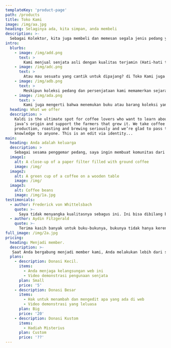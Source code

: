 ```yaml
---
templateKey: 'product-page'
path: /products
title: Toko Kami
image: /img/aa.jpg
heading: Selaginya ada, kita simpan, anda membeli
description: >-
  Sebagai Kolektor, kita juga membeli dan memesan segala jenis pedang yang ada di seluruh penjuru dunia, ada kalanya dimana gudang kita berlebihan koleksian kita karena itulah kami menjual pedang-pedang surplus, kami menjual yang Asli dan juga yang Khiasan- selain itu kita juga menjual buku-buku tentang senjata tajam.
intro:
  blurbs:
    - image: /img/add.png
      text: >
        Kami menjual senjata asli dengan kualitas terjamin (Hati-hati tajam!), dari belati sampai kapak dua tangan, dan ada juga perisai dan busur panah, tersedia juga alat perawatan senjata disaat anda membeli.
    - image: /img/adc.png
      text: >
        Atau mau sesuatu yang cantik untuk dipajang? di Toko Kami juga ada Senjata terukir, terhias, dan yang diselimuti berbagai batu dan logam mulia- tetapi mereka tetap tajam dan dapat melukai selayaknya senjata umumnya. Anda juga akan diberikan sertifikat barang mewah saat pembelian.
    - image: /img/adb.png
      text: >
        Meskipun koleksi pedang dan persenjataan kami memamerkan sejarah peralatan, penggemar sejati tahu bahwa harta karun yang sesungguhnya terletak pada pemahaman teknik, seni, dan sejarah di baliknya. Itulah sebabnya kami menawarkan pilihan buku yang berkualitas, gerbang menuju dunia senjata baja yang kaya dan kompleks, penciptaannya, dan warisannya
    - image: /img/ada.png
      text: >
        Kami juga mengerti bahwa menemukan buku atau barang koleksi yang sempurna terkadang bisa menjadi perjalanan yang panjang. Jika Anda tidak menemukan apa yang Anda cari di toko kami, jangan khawatir kami siap membantu Anda, kami mempunyai daftar pasar dan toko tepercaya tempat Anda dapat melanjutkan pencarian Anda untuk persenjataan abad pertengahan yang berkualitas, buku-buku sejarah, dan banyak lagi.
  heading: What we offer
  description: >
    Kaldi is the ultimate spot for coffee lovers who want to learn about their
    java’s origin and support the farmers that grew it. We take coffee
    production, roasting and brewing seriously and we’re glad to pass that
    knowledge to anyone. This is an edit via identity...
main:
  heading: Anda adalah keluarga
  description: >
    Sebagai sesama penggemar pedang, saya ingin membuat komunitas dari sekelompok penghobi, sebagai keluarga — pada dasarnya kami adalah keluarga. Itulah sebabnya saya ingin menawarkan koleksi senjata besi dan buku-buku berkualitas, karena benda-benda itu adalah bagian dari sejarah, pembuka percakapan, dan kebanggaan.
  image1:
    alt: A close-up of a paper filter filled with ground coffee
    image: /img/
  image2:
    alt: A green cup of a coffee on a wooden table
    image: /img/
  image3:
    alt: Coffee beans
    image: /img/1a.jpg
testimonials:
  - author: Frederick von Whittelsbach
    quote: >-
      Saya tidak menyangka kualitasnya sebagus ini. Ini bisa dibilang bukan hanya sekedar replika, tapi pedang ang aslinya yang dibuat secara teliti.
  - author: Aydin Fitzgerald
    quote: >-
      Terima kasih banyak untuk buku-bukunya, bukunya tidak hanya keren untuk dibaca, tetapi juga benar-benar memperdalam apresiasi dan pengetahuan saya akan persenjataan. 
full_image: /img/2a.jpg
pricing:
  heading: Menjadi member.
  description: >-
   Saat Anda bergabung menjadi member kami, Anda melakukan lebih dari sekadar mendaftar — Anda memberikan sumbangan yang berarti yang membantu kami melestarikan seni, sejarah, dan budaya persenjataan. Dukungan Anda menjaga semangat kita untuk tetap membuat konten berkualitas kepada sesama penggemar di seluruh dunia.
  plans:
    - description: Donasi Kecil.
      items:
        - Anda menjaga kelangsungan web ini
        - Video demonstrasi pengunaan senjata
      plan: Small
      price: '5'
    - description: Donasi Besar
      items:
        - Hak untuk menambah dan mengedit apa yang ada di web
        - Video demonstrasi yang leluasa
      plan: Big
      price: '20'
    - description: Donasi Kustom
      items:
        - Hadiah Misterius
      plan: Custom
      price: '??'
---
```

